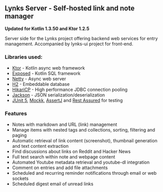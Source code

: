 ## Lynks Server - Self-hosted link and note manager

**Updated for Kotlin 1.3.50 and Ktor 1.2.5**

Server side for the Lynks project offering backend web services for entry management. Accompanied by lynks-ui project for front-end.

### Libraries used:

 - [Ktor](https://github.com/ktorio/ktor) - Kotlin async web framework
 - [Exposed](https://github.com/JetBrains/Exposed) - Kotlin SQL framework
 - [Netty](https://github.com/netty/netty) - Async web server
 - [H2](https://github.com/h2database/h2database) - Embeddable database
 - [HikariCP](https://github.com/brettwooldridge/HikariCP) - High performance JDBC connection pooling
 - [Jackson](https://github.com/FasterXML/jackson) - JSON serialization/deserialization
 - [JUnit 5](https://junit.org/junit5/), [Mockk](https://github.com/mockk/mockk), [AssertJ](http://joel-costigliola.github.io/assertj/) and [Rest Assured](http://rest-assured.io/) for testing
 
### Features

- Notes with markdown and URL (link) management
- Manage items with nested tags and collections, sorting, filtering and paging
- Automatic retrieval of link content (screenshot), thumbnail generation and text content extraction
- Find discussions about links on Reddit and Hacker News
- Full text search within note and webpage content
- Automated Youtube metadata retrieval and youtube-dl integration
- Comment on entries and add file attachments
- Scheduled and recurring reminder notifications through email or web sockets
- Scheduled digest email of unread links